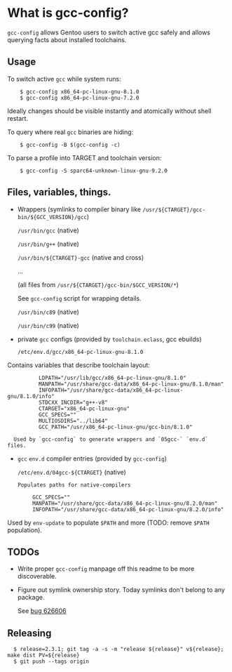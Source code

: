 # What is gcc-config?

`gcc-config` allows Gentoo users to switch active gcc safely
and allows querying facts about installed toolchains.

## Usage

To switch active `gcc` while system runs:

```
    $ gcc-config x86_64-pc-linux-gnu-8.1.0
    $ gcc-config x86_64-pc-linux-gnu-7.2.0
```

Ideally changes should be visible instantly and atomically
without shell restart.

To query where real `gcc` binaries are hiding:

```
    $ gcc-config -B $(gcc-config -c)
```

To parse a profile into TARGET and toolchain version:

```
    $ gcc-config -S sparc64-unknown-linux-gnu-9.2.0
```

## Files, variables, things.

- Wrappers (symlinks to compiler binary like `/usr/${CTARGET}/gcc-bin/${GCC_VERSION}/gcc`)

  `/usr/bin/gcc` (native)

  `/usr/bin/g++` (native)

  `/usr/bin/${CTARGET}-gcc` (native and cross)

  ...

  (all files from `/usr/${CTARGET}/gcc-bin/$GCC_VERSION/*`)

  See `gcc-config` script for wrapping details.

  `/usr/bin/c89` (native)

  `/usr/bin/c99` (native)

- private `gcc` configs (provided by `toolchain.eclass`, gcc ebuilds)

  `/etc/env.d/gcc/x86_64-pc-linux-gnu-8.1.0`

Contains variables that describe toolchain layout:

```
          LDPATH="/usr/lib/gcc/x86_64-pc-linux-gnu/8.1.0"
          MANPATH="/usr/share/gcc-data/x86_64-pc-linux-gnu/8.1.0/man"
          INFOPATH="/usr/share/gcc-data/x86_64-pc-linux-gnu/8.1.0/info"
          STDCXX_INCDIR="g++-v8"
          CTARGET="x86_64-pc-linux-gnu"
          GCC_SPECS=""
          MULTIOSDIRS="../lib64"
          GCC_PATH="/usr/x86_64-pc-linux-gnu/gcc-bin/8.1.0"
```

      Used by `gcc-config` to generate wrappers and `05gcc-` `env.d` files.

- `gcc` `env.d` compiler entries (provided by `gcc-config`)

  `/etc/env.d/04gcc-${CTARGET}` (native)

      Populates paths for native-compilers

```
        GCC_SPECS=""
        MANPATH="/usr/share/gcc-data/x86_64-pc-linux-gnu/8.2.0/man"
        INFOPATH="/usr/share/gcc-data/x86_64-pc-linux-gnu/8.2.0/info"
```

Used by `env-update` to populate `$PATH` and more (TODO: remove `$PATH` population).

## TODOs

- Write proper `gcc-config` manpage off this readme to be more discoverable.

- Figure out symlink ownership story. Today symlinks don't belong to any package.

  See [bug 626606](https://bugs.gentoo.org/626606)

## Releasing

```
  $ release=2.3.1; git tag -a -s -m "release ${release}" v${release}; make dist PV=${release}
  $ git push --tags origin
```
